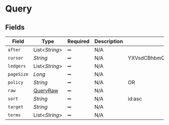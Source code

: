 # Query


## Fields

| Field                                        | Type                                         | Required                                     | Description                                  | Example                                      |
| -------------------------------------------- | -------------------------------------------- | -------------------------------------------- | -------------------------------------------- | -------------------------------------------- |
| `after`                                      | List<*String*>                               | :heavy_minus_sign:                           | N/A                                          |                                              |
| `cursor`                                     | *String*                                     | :heavy_minus_sign:                           | N/A                                          | YXVsdCBhbmQgYSBtYXhpbXVtIG1heF9yZXN1bHRzLol= |
| `ledgers`                                    | List<*String*>                               | :heavy_minus_sign:                           | N/A                                          |                                              |
| `pageSize`                                   | *Long*                                       | :heavy_minus_sign:                           | N/A                                          |                                              |
| `policy`                                     | *String*                                     | :heavy_minus_sign:                           | N/A                                          | OR                                           |
| `raw`                                        | [QueryRaw](../../models/shared/QueryRaw.md)  | :heavy_minus_sign:                           | N/A                                          |                                              |
| `sort`                                       | *String*                                     | :heavy_minus_sign:                           | N/A                                          | id:asc                                       |
| `target`                                     | *String*                                     | :heavy_minus_sign:                           | N/A                                          |                                              |
| `terms`                                      | List<*String*>                               | :heavy_minus_sign:                           | N/A                                          |                                              |